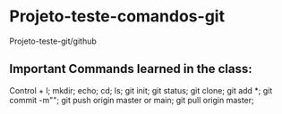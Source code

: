 # Projeto-teste-comandos-git
Projeto-teste-git/github
## Important Commands learned in the class:
Control + l;
mkdir;
echo;
cd;
ls;
git init;
git status;
git clone;
git add *;
git commit -m"";
git push origin master or main;
git pull origin master;

